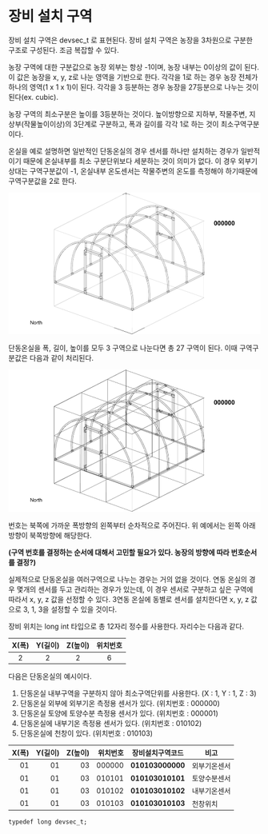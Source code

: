 # 장비 설치 구역

장비 설치 구역은 devsec_t 로 표현된다. 장비 설치 구역은 농장을 3차원으로 구분한 구조로 구성된다. 조금 복잡할 수 있다.

농장 구역에 대한 구분값으로 농장 외부는 항상 -1이며, 농장 내부는 0이상의 값이 된다. 이 값은 농장을 x, y, z로 나눈 영역을 기반으로 한다. 각각을 1로 하는 경우 농장 전체가 하나의 영역(1 x 1 x 1)이 된다. 각각을 3 등분하는 경우 농장을 27등분으로 나누는 것이 된다(ex. cubic).

농장 구역의 최소구분은 높이를 3등분하는 것이다. 높이방향으로 지하부, 작물주변, 지상부(작물높이이상)의 3단계로 구분하고, 폭과 길이를 각각 1로 하는 것이 최소구역구분이다.

온실을 예로 설명하면 일반적인 단동온실의 경우 센서를 하나만 설치하는 경우가 일반적이기 때문에 온실내부를 최소 구분단위보다 세분하는 것이 의미가 없다. 이 경우 외부기상대는 구역구분값이 -1, 온실내부 온도센서는 작물주변의 온도를 측정해야 하기때문에 구역구분값을 2로 한다.

![greenhouse1](../images/device_section_1.gif)

단동온실을 폭, 길이, 높이를 모두 3 구역으로 나눈다면 총 27 구역이 된다. 이때 구역구분값은 다음과 같이 처리된다.

![greenhouse2](../images/device_section_2.gif)

번호는 북쪽에 가까운 폭방향의 왼쪽부터 순차적으로 주어진다. 위 예에서는 왼쪽 아래방향이 북쪽방향에 해당한다.

**(구역 번호를 결정하는 순서에 대해서 고민할 필요가 있다. 농장의 방향에 따라 번호순서를 결정?)**

실제적으로 단동온실을 여러구역으로 나누는 경우는 거의 없을 것이다. 연동 온실의 경우 몇개의 센서를 두고 관리하는 경우가 있는데, 이 경우 센서로 구분하고 싶은 구역에 따라서 x, y, z 값을 선정할 수 있다. 3연동 온실에 동별로 센서를 설치한다면 x, y, z 값으로 3, 1, 3을 설정할 수 있을 것이다.


장비 위치는 long int 타입으로 총 12자리 정수를 사용한다. 자리수는 다음과 같다.

| X(폭) | Y(길이) | Z(높이) | 위치번호 |
|:--------:|:--------:|:--------:|:--------:|
| 2 | 2 | 2 | 6 |

다음은 단동온실의 예시이다.

1. 단동온실 내부구역을 구분하지 않아 최소구역단위를 사용한다. (X : 1, Y : 1, Z : 3)
1. 단동온실 외부에 외부기온 측정용 센서가 있다. (위치번호 : 000000)
1. 단동온실 토양에 토양수분 측정용 센서가 있다. (위치번호 : 000001)
1. 단동온실에 내부기온 측정용 센서가 있다. (위치번호 : 010102)
1. 단동온실에 천창이 있다. (위치번호 : 010103)

| X(폭) | Y(길이) | Z(높이) | 위치번호 | **장비설치구역코드** | 비고 |
|--------:|--------:|--------:|--------:|--------|--------|
| 01 | 01 | 03 | 000000 | **010103000000** | 외부기온센서 |
| 01 | 01 | 03 | 010101 | **010103010101** | 토양수분센서 |
| 01 | 01 | 03 | 010102 | **010103010102** | 내부기온센서 |
| 01 | 01 | 03 | 010103 | **010103010103** | 천창위치 |

```
typedef long devsec_t;
```
